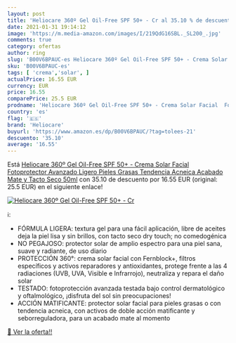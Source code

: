 ```yaml
---
layout: post
title: 'Heliocare 360º Gel Oil-Free SPF 50+ - Cr al 35.10 % de descuento'
date: 2021-01-31 19:14:12
image: 'https://m.media-amazon.com/images/I/219QdG16SBL._SL200_.jpg'
comments: true
category: ofertas
author: ring
slug: 'B00V6BPAUC-es Heliocare 360º Gel Oil-Free SPF 50+ - Crema Solar Facial...'
sku: 'B00V6BPAUC-es'
tags: [ 'crema','solar', ]
actualPrice: 16.55 EUR
currency: EUR
price: 16.55
comparePrice: 25.5 EUR
prodname: 'Heliocare 360º Gel Oil-Free SPF 50+ - Crema Solar Facial  Fotoprotector Avanzado  Ligero  Pieles Grasas  Tendencia Acneica  Acabado Mate y Tacto Seco  50ml'
country: 'es'
flag: '🇪🇸'
brand: 'Heliocare'
buyurl: 'https://www.amazon.es/dp/B00V6BPAUC/?tag=tolees-21'
descuento: '35.10'
average: '16.55'
---
```


Está [Heliocare 360º Gel Oil-Free SPF 50+ - Crema Solar Facial  Fotoprotector Avanzado  Ligero  Pieles Grasas  Tendencia Acneica  Acabado Mate y Tacto Seco  50ml](https://www.amazon.es/dp/B00V6BPAUC/?tag=tolees-21) con 35.10 de descuento por 16.55 EUR (original: 25.5 EUR) en el siguiente enlace!

[![Heliocare 360º Gel Oil-Free SPF 50+ - Cr](https://m.media-amazon.com/images/I/219QdG16SBL._SL200_.jpg)](https://www.amazon.es/dp/B00V6BPAUC/?tag=tolees-21)

ℹ️:

- FÓRMULA LIGERA: textura gel para una fácil aplicación, libre de aceites deja la piel lisa y sin brillos, con tacto seco dry touch; no comedogénica
- NO PEGAJOSO: protector solar de amplio espectro para una piel sana, suave y radiante, de uso diario
- PROTECCIÓN 360°: crema solar facial con Fernblock+, filtros específicos y activos reparadores y antioxidantes, protege frente a las 4 radiaciones (UVB, UVA, Visible e Infrarrojo), neutraliza y repara el daño solar
- TESTADO: fotoprotección avanzada testada bajo control dermatológico y oftalmológico, ¡disfruta del sol sin preocupaciones!
- ACCIÓN MATIFICANTE: protector solar facial para pieles grasas o con tendencia acneica, con activos de doble acción matificante y seborreguladora, para un acabado mate al momento

[🛒 Ver la oferta!!](https://www.amazon.es/dp/B00V6BPAUC/?tag=tolees-21)

